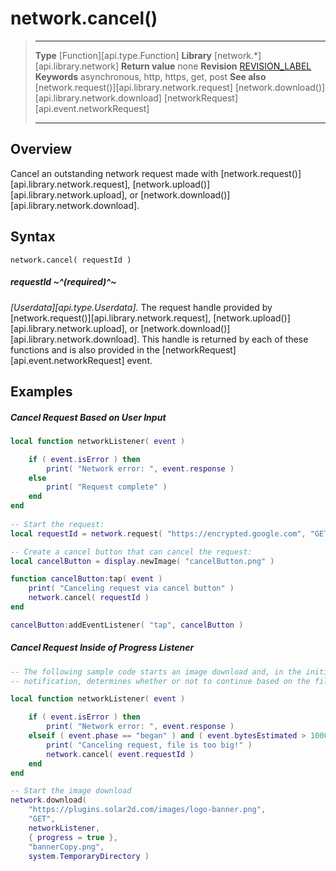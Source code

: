 # network.cancel()

> --------------------- ------------------------------------------------------------------------------------------
> __Type__              [Function][api.type.Function]
> __Library__           [network.*][api.library.network]
> __Return value__      none
> __Revision__          [REVISION_LABEL](REVISION_URL)
> __Keywords__          asynchronous, http, https, get, post
> __See also__          [network.request()][api.library.network.request]
>                       [network.download()][api.library.network.download]
>                       [networkRequest][api.event.networkRequest]
> --------------------- ------------------------------------------------------------------------------------------


## Overview

Cancel an outstanding network request made with [network.request()][api.library.network.request], [network.upload()][api.library.network.upload], or [network.download()][api.library.network.download].


## Syntax

	network.cancel( requestId )

##### requestId ~^(required)^~
_[Userdata][api.type.Userdata]._ The request handle provided by [network.request()][api.library.network.request], [network.upload()][api.library.network.upload], or [network.download()][api.library.network.download]. This handle is returned by each of these functions and is also provided in the [networkRequest][api.event.networkRequest] event.


## Examples

##### Cancel Request Based on User Input

``````lua
local function networkListener( event )

    if ( event.isError ) then
        print( "Network error: ", event.response )
    else
        print( "Request complete" )
    end
end
 
-- Start the request:
local requestId = network.request( "https://encrypted.google.com", "GET", networkListener )

-- Create a cancel button that can cancel the request:
local cancelButton = display.newImage( "cancelButton.png" )

function cancelButton:tap( event )
    print( "Canceling request via cancel button" )
    network.cancel( requestId )
end

cancelButton:addEventListener( "tap", cancelButton )
``````

##### Cancel Request Inside of Progress Listener

``````lua
-- The following sample code starts an image download and, in the initial progress
-- notification, determines whether or not to continue based on the file's size.

local function networkListener( event )

    if ( event.isError ) then
        print( "Network error: ", event.response )
    elseif ( event.phase == "began" ) and ( event.bytesEstimated > 1000000 ) then
        print( "Canceling request, file is too big!" )
        network.cancel( event.requestId )
    end
end

-- Start the image download
network.download(
    "https://plugins.solar2d.com/images/logo-banner.png",
    "GET",
    networkListener,
    { progress = true },
    "bannerCopy.png",
    system.TemporaryDirectory )
``````
